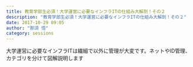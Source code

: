 ```yaml
---
title: 教育学部生必須！大学運営に必要なインフラITの仕組み大解剖！その２
description: "教育学部生必須！大学運営に必要なインフラITの仕組み大解剖！その２"
date: 2017-10-29 09:05
author: "那須 悟"
category: sessions
---
```

大学運営に必要なインフラITは繊細で以外に管理が大変です。ネットやID管理、カテゴリを分けて図解説明します